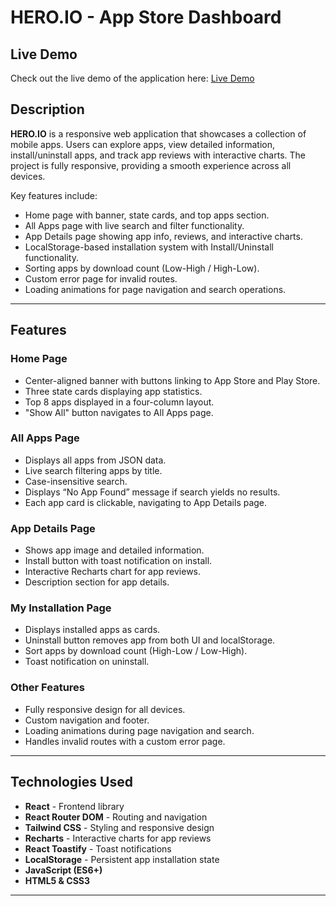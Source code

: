 # HERO.IO - App Store Dashboard

## Live Demo
Check out the live demo of the application here: [Live Demo](https://your-live-link.netlify.app)


## Description
**HERO.IO** is a responsive web application that showcases a collection of mobile apps. Users can explore apps, view detailed information, install/uninstall apps, and track app reviews with interactive charts. The project is fully responsive, providing a smooth experience across all devices.  

Key features include:
- Home page with banner, state cards, and top apps section.
- All Apps page with live search and filter functionality.
- App Details page showing app info, reviews, and interactive charts.
- LocalStorage-based installation system with Install/Uninstall functionality.
- Sorting apps by download count (Low-High / High-Low).
- Custom error page for invalid routes.
- Loading animations for page navigation and search operations.

---

## Features

### Home Page
- Center-aligned banner with buttons linking to App Store and Play Store.
- Three state cards displaying app statistics.
- Top 8 apps displayed in a four-column layout.
- "Show All" button navigates to All Apps page.

### All Apps Page
- Displays all apps from JSON data.
- Live search filtering apps by title.
- Case-insensitive search.
- Displays “No App Found” message if search yields no results.
- Each app card is clickable, navigating to App Details page.

### App Details Page
- Shows app image and detailed information.
- Install button with toast notification on install.
- Interactive Recharts chart for app reviews.
- Description section for app details.

### My Installation Page
- Displays installed apps as cards.
- Uninstall button removes app from both UI and localStorage.
- Sort apps by download count (High-Low / Low-High).
- Toast notification on uninstall.

### Other Features
- Fully responsive design for all devices.
- Custom navigation and footer.
- Loading animations during page navigation and search.
- Handles invalid routes with a custom error page.

---

## Technologies Used
- **React** - Frontend library
- **React Router DOM** - Routing and navigation
- **Tailwind CSS** - Styling and responsive design
- **Recharts** - Interactive charts for app reviews
- **React Toastify** - Toast notifications
- **LocalStorage** - Persistent app installation state
- **JavaScript (ES6+)**
- **HTML5 & CSS3**

---

